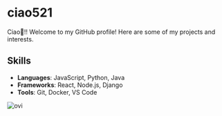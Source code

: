 # ciao521
Ciao👋!! Welcome to my GitHub profile! Here are some of my projects and interests.

## Skills

- **Languages**: JavaScript, Python, Java
- **Frameworks**: React, Node.js, Django
- **Tools**: Git, Docker, VS Code
  
<img src="https://github-readme-stats.vercel.app/api/top-langs?username=Ciao521&show_icons=true&locale=en&layout=compact&theme=chartreuse-dark" alt="ovi" /></p>
